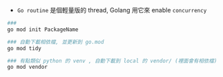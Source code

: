 - `Go routine` 是個輕量版的 thread, Golang 用它來 enable `concurrency`


```bash
### 
go mod init PackageName

### 自動下載相依檔, 並更新到 go.mod
go mod tidy

### 有點類似 python 的 venv , 自動下載到 local 的 vendor/ (裡面會有相依檔)
go mod vendor
```